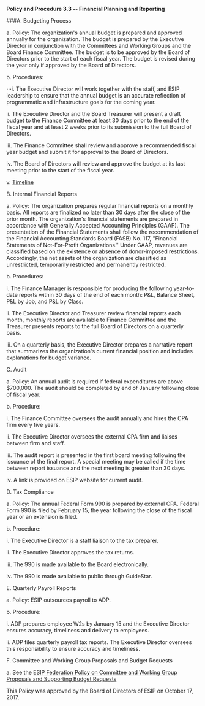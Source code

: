 **Policy and Procedure 3.3 -- Financial Planning and Reporting**

###A.  Budgeting Process 

 a.  Policy: The organization's annual budget is prepared and
        approved annually for the organization. The budget is prepared
        by the Executive Director in conjunction with the Committees and
        Working Groups and the Board Finance Committee. The budget is to
        be approved by the Board of Directors prior to the start of each
        fiscal year. The budget is revised during the year only if
        approved by the Board of Directors.

 b.  Procedures:

  ⋅⋅⋅i.  The Executive Director will work together with the staff,
            and ESIP leadership to ensure that the annual budget is an
            accurate reflection of programmatic and infrastructure goals
            for the coming year.

   ii. The Executive Director and the Board Treasurer will present
            a draft budget to the Finance Committee at least 30 days
            prior to the end of the fiscal year and at least 2 weeks
            prior to its submission to the full Board of Directors.

   iii. The Finance Committee shall review and approve a
            recommended fiscal year budget and submit it for approval to
            the Board of Directors.

   iv. The Board of Directors will review and approve the budget at
            its last meeting prior to the start of the fiscal year.

   v. [Timeline](https://github.com/ESIPFed/Governance/blob/master/ESIP%20Policies%20and%20Procedures/3.0%20Business%20and%20Finance/ESIP%20P%26P%203.3A%20FiCom%20annual%20budget%20cycle.md)

B.  Internal Financial Reports

  a.  Policy: The organization prepares regular financial reports on a
        monthly basis. All reports are finalized no later than 30 days
        after the close of the prior month. The organization's financial
        statements are prepared in accordance with Generally Accepted
        Accounting Principles (GAAP). The presentation of the Financial
        Statements shall follow the recommendation of the Financial
        Accounting Standards Board (FASB) No. 117, "Financial Statements
        of Not-For-Profit Organizations." Under GAAP, revenues are
        classified based on the existence or absence of donor-imposed
        restrictions. Accordingly, the net assets of the organization
        are classified as unrestricted, temporarily restricted and
        permanently restricted.

  b.  Procedures:

   i. The Finance Manager is responsible for producing the
            following year-to-date reports within 30 days of the end of
            each month: P&L, Balance Sheet, P&L by Job, and P&L by
            Class.

   ii. The Executive Director and Treasurer review financial
            reports each month, monthly reports are available to Finance
            Committee and the Treasurer presents reports to the full
            Board of Directors on a quarterly basis.

   iii. On a quarterly basis, the Executive Director prepares a
            narrative report that summarizes the organization's current
            financial position and includes explanations for budget
            variance.

C.  Audit

  a.  Policy: An annual audit is required if federal expenditures are
        above $700,000. The audit should be completed by end of January
        following close of fiscal year.

  b.  Procedure:

   i. The Finance Committee oversees the audit annually and hires
            the CPA firm every five years.

   ii.  The Executive Director oversees the external CPA firm and
            liaises between firm and staff.

   iii. The audit report is presented in the first board meeting
            following the issuance of the final report. A special
            meeting may be called if the time between report issuance
            and the next meeting is greater than 30 days.

   iv. A link is provided on ESIP website for current audit.

D.  Tax Compliance

  a.  Policy: The annual Federal Form 990 is prepared by external CPA.
        Federal Form 990 is filed by February 15, the year following the
        close of the fiscal year or an extension is filed.

  b.  Procedure:

   i. The Executive Director is a staff liaison to the tax
            preparer.

   ii. The Executive Director approves the tax returns.

   iii. The 990 is made available to the Board electronically.

   iv. The 990 is made available to public through GuideStar.

E.  Quarterly Payroll Reports 

  a.  Policy: ESIP outsources payroll to ADP.

  b.  Procedure:

   i. ADP prepares employee W2s by January 15 and the Executive
            Director ensures accuracy, timeliness and delivery to
            employees.

   ii.  ADP files quarterly payroll tax reports. The Executive
            Director oversees this responsibility to ensure accuracy and
            timeliness.

F.  Committee and Working Group Proposals and Budget Requests

  a.  See the [ESIP Federation Policy on Committee and Working Group Proposals and Supporting Budget Requests](https://github.com/ESIPFed/Governance/blob/master/ESIP%20Policies%20and%20Procedures/3.0%20Business%20and%20Finance/ESIP%20P%26P%203.3F%20Federation%20Committee%20Budget%20Request%20Policy.md)
    

This Policy was approved by the Board of Directors of ESIP on October
17, 2017.
